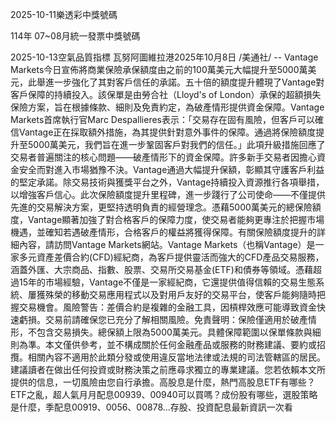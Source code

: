 
2025-10-11樂透彩中獎號碼

                                
114年 07~08月統一發票中獎號碼
                             
2025-10-13空氣品質指標
                              瓦努阿圖維拉港2025年10月8日 /美通社/ -- Vantage Markets今日宣佈將商業保險承保額度由之前的100萬美元大幅提升至5000萬美元，此舉進一步強化了其對客戶信任的承諾。五十倍的額度提升體現了Vantage對客戶保障的持續投入。該保單是由勞合社（Lloyd's of London）承保的超額損失保險方案，旨在根據條款、細則及免責約定，為破產情形提供資金保障。Vantage Markets首席執行官Marc Despallieres表示：「交易存在固有風險，但客戶可以確信Vantage正在採取額外措施，為其提供針對意外事件的保障。通過將保險額度提升至5000萬美元，我們旨在進一步鞏固客戶對我們的信任。」此項升級措施回應了交易者普遍關注的核心問題——破產情形下的資金保障。許多新手交易者因擔心資金安全而對進入市場猶豫不決。Vantage通過大幅提升保額，彰顯其守護客戶利益的堅定承諾。除交易技術與獲獎平台之外，Vantage持續投入資源推行各項舉措，以增強客戶信心。此次保險額度提升里程碑，進一步踐行了公司使命——不僅提供先進的交易解決方案，更堅持透明負責的經營理念。憑藉5000萬美元的總保險額度，Vantage顯著加強了對合格客戶的保障力度，使交易者能夠更專注於把握市場機遇，並確知若遇破產情形，合格客戶的權益將獲得保障。有關保險額度提升的詳細內容，請訪問Vantage Markets網站。Vantage Markets（也稱Vantage）是一家多元資產差價合約(CFD)經紀商，為客戶提供靈活而強大的CFD產品交易服務，涵蓋外匯、大宗商品、指數、股票、交易所交易基金(ETF)和債券等領域。憑藉超過15年的市場經驗，Vantage不僅是一家經紀商，它還提供值得信賴的交易生態系統、屢獲殊榮的移動交易應用程式以及對用戶友好的交易平台，使客戶能夠隨時把握交易機會。風險警告：差價合約是複雜的金融工具，因槓桿效應可能導致資金快速虧損。交易前請確保您已充分了解相關風險。免責聲明：保險僅適用於破產情形，不包含交易損失。總保額上限為5000萬美元。具體保障範圍以保單條款與細則為準。本文僅供參考，並不構成關於任何金融產品或服務的財務建議、要約或招攬。相關內容不適用於此類分發或使用違反當地法律或法規的司法管轄區的居民。建議讀者在做出任何投資或財務決策之前應尋求獨立的專業建議。您若依賴本文所提供的信息，一切風險由您自行承擔。高股息是什麼，熱門高股息ETF有哪些？ETF之亂，超人氣月月配息00939、00940可以買嗎？成份股有哪些，選股策略是什麼，季配息00919、0056、00878...存股、投資配息最新資訊一次看